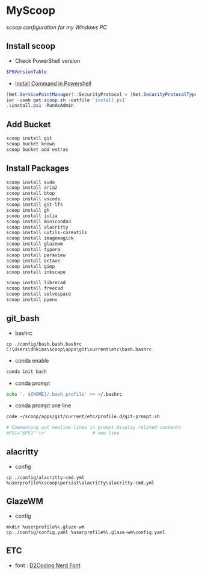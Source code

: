 # MyScoop

_scoop configuration for my Windows PC_


## Install scoop

* Check PowerShell version

```powershell
$PSVersionTable
```

* [Install Command in Powershell](https://stackoverflow.com/questions/74870579/error-installing-scoop-command-line-installer)

```powershell
[Net.ServicePointManager]::SecurityProtocol = [Net.SecurityProtocolType]::Tls12
iwr -useb get.scoop.sh -outfile 'install.ps1'
.\install.ps1 -RunAsAdmin
```

## Add Bucket

```powershell
scoop install git
scoop bucket known
scoop bucket add extras
```

## Install Packages

```powershell
scoop install sudo
scoop install aria2
scoop install btop
scoop install vscode
scoop install git-lfs
scoop install gh
scoop install julia
scoop install miniconda3
scoop install alacritty
scoop install uutils-coreutils
scoop install imagemagick
scoop install glazewm
scoop install typora
scoop install paraview
scoop install octave
scoop install gimp
scoop install inkscape

scoop install librecad
scoop install freecad
scoop install solvespace
scoop install pyenv
```

## git_bash

* bashrc

```
cp ./config/bash.bash.bashrc C:\Users\dhkima\scoop\apps\git\current\etc\bash.bashrc
```

* conda enable

```bash
conda init bash
```

* conda prompt

```bash
echo '. ${HOME}/.bash_profile' >> ~/.bashrc
```

- conda prompt one line

```bash
code ~/scoop/apps/git/current/etc/profile.d/git-prompt.sh

# Commenting out newline lines in prompt display related contents
#PS1="$PS1"'\n'                 # new line
```

## alacritty

* config

```
cp ./config/alacritty-cmd.yml %userprofile%\scoop\persist\alacritty\alacritty-cmd.yml
```

## GlazeWM

* config

```
mkdir %userprofile%\.glaze-wm
cp ./config/config.yaml %userprofile%\.glaze-wm\config.yaml
```

## ETC

* font : [D2Coding Nerd Font](https://github.com/kelvinks/D2Coding_Nerd/raw/master/D2Coding%20v.1.3.2%20Nerd%20Font%20Complete.ttf)

